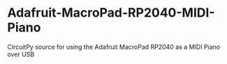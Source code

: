# Adafruit-MacroPad-RP2040-MIDI-Piano
CircuitPy source for using the Adafruit MacroPad RP2040 as a MIDI Piano over USB
